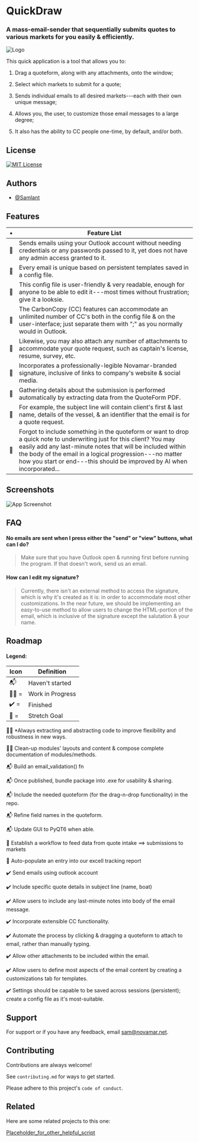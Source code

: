 # QuickDraw

### A mass-email-sender that sequentially submits quotes to various markets for you easily & efficiently.

![Logo](https://dev-to-uploads.s3.amazonaws.com/uploads/articles/th5xamgrr6se0x5ro4g6.png)

This quick application is a tool that allows you to:

1. Drag a quoteform, along with any attachments, onto the window;

2. Select which markets to submit for a quote;

3. Sends individual emails to all desired markets---each with their own unique message;

4. Allows you, the user, to customize those email messages to a large degree; 

5. It also has the ability to CC people one-time, by default, and/or both.


## License

[![MIT License](https://img.shields.io/badge/License-MIT-green.svg)](https://choosealicense.com/licenses/mit/)


## Authors

- [@Samlant](https://github.com/Samlant)


## Features
:black_small_square: | Feature List 
 ---|---
:clinking_glasses: | Sends emails using your Outlook account without needing credentials or any passwords passed to it, yet does not have any admin access granted to it.
:clinking_glasses: | Every email is unique based on persistent templates saved in a config file.
:clinking_glasses: | This config file is user-friendly & very readable, enough for anyone to be able to edit it---most times without frustration; give it a looksie.
:clinking_glasses: | The CarbonCopy (CC) features can accommodate an unlimited number of CC's both in the config file & on the user-interface; just separate them with ";" as you normally would in Outlook.
:clinking_glasses: | Likewise, you may also attach any number of attachments to accommodate your quote request, such as captain's license,  resume, survey, etc.
:clinking_glasses: | Incorporates a professionally-legible Novamar-branded signature, inclusive of links to company's website & social media.
:clinking_glasses: | Gathering details about the submission is performed automatically by extracting data from the QuoteForm PDF.
:clinking_glasses: | For example, the subject line will contain client's first & last name, details of the vessel, & an identifier that the email is for a quote request.
:clinking_glasses: | Forgot to include something in the quoteform or want to drop a quick note to underwriting just for this client? You may easily add any last-minute notes that will be included within the body of the email in a logical progression---no matter how you start or end---this should be improved by AI when incorporated...


## Screenshots

![App Screenshot](https://via.placeholder.com/468x300?text=App+Screenshot+Here)


## FAQ

#### No emails are sent when I press either the "send" or "view" buttons, what can I do?

> Make sure that you have Outlook open & running first before running the program. If that doesn't work, send us an email.

#### How can I edit my signature?

> Currently, there isn't an external method to access the signature, which is why it's created as it is: in order to accommodate most other customizations. In the near future, we should be implementing an easy-to-use method to allow users to change the HTML-portion of the email, which is inclusive of the signature except the salutation & your name.


## Roadmap
#### Legend:
Icon | Definition
---|---
:mailbox_with_mail:	| Haven't started
:rowing_man: = | Work in Progress
:heavy_check_mark: = | Finished
:muscle: = | Stretch Goal


:rowing_man: *Always extracting and abstracting code to improve flexibility and robustness in new ways.

:rowing_man: Clean-up modules' layouts and content & compose complete documentation of modules/methods.

:mailbox_with_mail: Build an email_validation() fn

:mailbox_with_mail: Once published, bundle package into .exe for usability & sharing.

:mailbox_with_mail: Include the needed quoteform (for the drag-n-drop functionality) in the repo.

:mailbox_with_mail: Refine field names in the quoteform.

:mailbox_with_mail: Update GUI to PyQT6 when able.

:muscle: Establish a workflow to feed data from quote intake ==> submissions to markets

:muscle: Auto-populate an entry into our excell tracking report

:heavy_check_mark: Send emails using outlook account

:heavy_check_mark: Include specific quote details in subject line (name, boat)

:heavy_check_mark: Allow users to include any last-minute notes into body of the email message. 

:heavy_check_mark: Incorporate extensible CC functionality.

:heavy_check_mark: Automate the process by clicking & dragging a quoteform to attach to email, rather than manually typing.

:heavy_check_mark: Allow other attachments to be included within the email.

:heavy_check_mark: Allow users to define most aspects of the email content by creating a customizations tab for templates.

:heavy_check_mark: Settings should be capable to be saved across sessions (persistent); create a config file as it's most-suitable.


## Support

For support or if you have any feedback, email sam@novamar.net.


## Contributing

Contributions are always welcome!

See `contributing.md` for ways to get started.

Please adhere to this project's `code of conduct`.


## Related

Here are some related projects to this one:

[Placeholder_for_other_helpful_script](https://github.com/matiassingers/awesome-readme)
